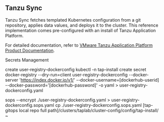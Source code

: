 ## Tanzu Sync

Tanzu Sync fetches templated Kubernetes configuration from a git repository, applies data values, and deploys it to the cluster.
This reference implementation comes pre-configured with an install of Tanzu Application Platform.

For detailed documentation, refer to [VMware Tanzu Application Platform Product Documentation](https://docs.vmware.com/en/VMware-Tanzu-Application-Platform/1.5/tap/install-gitops-intro.html).

Secrets Management

create user-registry-dockerconfig
kubectl -n tap-install create secret docker-registry --dry-run=client user-registry-dockerconfig --docker-server 'https://index.docker.io/v1/' --docker-username=[dockerhub-userid] --docker-password='[dockerhub-password]' -o yaml > user-registry-dockerconfig.yaml


sops --encrypt ./user-registry-dockerconfig.yaml > user-registry-dockerconfig.sops.yaml
cp ./user-registry-dockerconfig.sops.yaml [tap-gitops local repo full path]/clusters/taplab/cluster-config/config/tap-install/
~